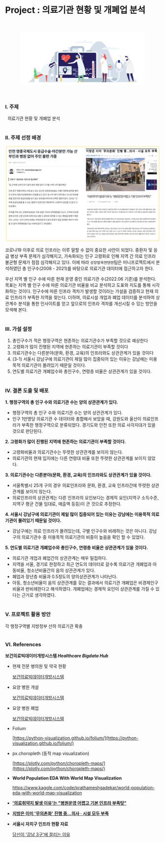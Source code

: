 # Project : 의료기관 현황 및 개폐업 분석

<br/>

<a href='https://seul1230-medical-institution-analysis-main-1ufm7a.streamlit.app/'>
<p align="center"><img src = "img/lottie_img.png" width = "400"></p>
</a>

<br/>

### **I. 주제**
&nbsp; 의료기관 현황 및 개폐업 분석<br/><br/>


### **II. 주제 선정 배경**

<p align="center"><img src = "img/background.png" width = "500"></p>

코로나19 이후로 의료 인프라는 이루 말할 수 없이 중요한 사안이 되었다. 중환자 및 응급 병상 부족 문제가 심각해지고, 가속화되는 인구 고령화로 인해 지역 간 의료 인프라 불균형 문제가 점점 심각해지고 있다. 이에 따라 `성장발육엔텐텐`팀은 미니프로젝트에서 분석하였던 총 인구수(2008 - 2021)를 바탕으로 의료기관 데이터에 접근하고자 한다.

우선 지역 별 인구 수에 따른 현재 운영 중인 의료기관 수(2022.06 기준)를 분석한다. 목표는 지역 별 인구 수에 따른 의료기관 비율을 비교 분석하고 도표와 지도를 통해 시각화하는 것이다. 인구수에 따른 인프라 격차가 발생할 것이라는 가설을 검증하고 현재 의료 인프라가 부족한 지역을 찾는다. 더하여, 의료시설 개업과 폐업 데이터를 분석하여 상관계수 분석을 통한 인사이트를 얻고 앞으로의 인프라 격차를 개선시킬 수 있는 방안을 모색해 본다.<br/><br/>


### **III. 가설 설정**
1. 총인구수가 적은 행정구역은 현존하는 의료기관수가 부족할 것으로 예상한다
2. 고령화가 많이 진행된 지역에 현존하는 의료기관이 부족할 것이다
3. 의료기관수는 다른분야(문화, 환경, 교육)의 인프라와도 상관관계가 있을 것이다
4. (3-1) 서울시 강남구에 의료기관이 제일 많이 집중되어 있는 이유는 강남에는 미용목적 의료기관이 몰려있기 때문일 것이다.
5. 연도별 의료기관 개폐업수와 총인구수, 연령층 비율은 상관관계가 있을 것이다.<br/><br/>


### **IV. 결론 도출 및 배포**
**1. 행정구역의 총 인구 수와 의료기관 수는 양의 상관관계가 있다.**
- 행정구역의 총 인구 수와 의료기관 수는 양의 상관관계가 있다.
- 인구 1만명당 의료기관 수 데이터와 총합해서 보았을 때, 강원도와 울산이 의료인프라가 부족한 행정구역으로 분류되었다. 경기도와 인천 또한 의료 사각지대가 있을 것으로 판단된다.  


**2. 고령화가 많이 진행된 지역에 현존하는 의료기관이 부족할 것이다.**
- 고령화비율과 의료기관수는 뚜렷한 상관관계를 보이지 않는다.
- 의료기관의 현재 입지에는 다른 연령대 비율 또한 뚜렷한 상관관계를 보이지 않았다.

**3. 의료기관수는 다른분야(문화, 환경, 교육)의 인프라와도 상관관계가 있을 것이다.**
- 서울특별시 25개 구의 경우 의료인프라와 문화, 환경, 교육 인프라간에 뚜렷한 상관관계를 보이지 않는다.
- 의료인프라의 상관관계는 다른 인프라의 요인보다는 경제적 요인(지역구 소득수준, 지역구 평균 건물 임대료, 매출액 등등)이 큰 것으로 추정한다.

**4. 서울시 강남구에 의료기관이 제일 많이 집중되어 있는 이유는 강남에는 미용목적 의료기관이 몰려있기 때문일 것이다.**
- 강남구에는 의료 인프라가 몰려있는데, 구별 인구수와 비례하는 것은 아니다. 강남구의 의료기관수 중  미용목적 의료기관의 비중이 높음을 확인 할 수 있었다.
  


**5. 연도별 의료기관 개폐업수와 총인구수, 연령층 비율은 상관관계가 있을 것이다.**
- 의료기관 개업과 폐업간의 상관관계는 매우 밀접하다.
- 지역을 서울, 경기로 한정하고 최근 연도의 데이터로 갈수록 의료기관 개폐업과 아동비율, 청소년비율간의 음의 상관관계가 있다.
- 폐업과 장년층 비율과 0.5정도의 양의상관관계가 나타난다.
- 아동, 청소년비율이 음의 상관관계를 갖는 결과에서 의료기관 개폐업은 비경제인구 비율과 반비례한다고 해석하였다.  개폐업에는 경제적 요인이 상관관계를 가질 수 있다는 근거로 생각하였다.<br/><br/>

### **V. 프로젝트 활용 방안**
각 행정구역별 지방정부 산하 의료기관 확충<br/><br/>




### **VI. References**
**보건의료빅데이터개방시스템 *Healthcare Bigdata Hub***

- 현재 전문 병의원 및 약국 현황
    
    [보건의료빅데이터개방시스템](https://opendata.hira.or.kr/op/opc/selectOpenData.do?sno=11925&pageIndex=1)
    
- 요양 병원 개설
    
    [보건의료빅데이터개방시스템](https://opendata.hira.or.kr/op/opc/selectOpenData.do?sno=11922&pageIndex=1)
    
- 요양 병원 폐업
    
    [보건의료빅데이터개방시스템](https://opendata.hira.or.kr/op/opc/selectOpenData.do?sno=11923&pageIndex=1)


- Folium
  
    [https://python-visualization.github.io/folium/](https://python-visualization.github.io/folium/)
- px.choropleth (동적 map visualization)
  
    [https://plotly.com/python/choropleth-maps/](https://plotly.com/python/choropleth-maps/)
    
- ****World Population EDA With World Map Visualization****
    
    <https://www.kaggle.com/code/prathameshgadekar/world-population-eda-with-world-map-visualization>

- **['의료취약지 발생 이유'는 "병원운영 어렵고 기본 인프라 부족탓"](http://www.medical-tribune.co.kr/news/articleView.html?idxno=93953)**
    
    

- **[지방은 이미 '무의촌화' 진행 중...의사 · 시설 모두 부족](https://news.sbs.co.kr/news/endPage.do?news_id=N1006862236)**
  

- **서울시 자치구 인프라 현황 자료**

    [당신이 '강남 3구'에 끌리는 이유](https://m.khan.co.kr/economy/economy-general/article/201810230600035#c2b)
